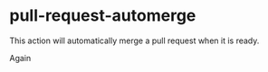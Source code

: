 # pull-request-automerge

This action will automatically merge a pull request when it is ready.

Again

